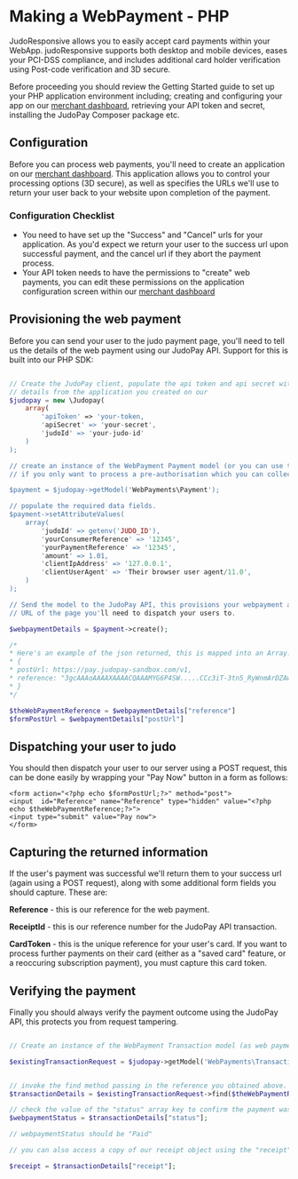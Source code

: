 # Making a WebPayment - PHP

JudoResponsive allows you to easily accept card payments within your WebApp. judoResponsive supports both desktop and mobile devices, eases your PCI-DSS compliance, and includes additional card holder verification using Post-code verification and 3D secure. 

Before proceeding you should review the Getting Started guide to set up your PHP application environment including; creating and configuring your app on our [merchant dashboard](https://portal.judopay.com), retrieving your API token and secret, installing the JudoPay Composer package etc.

## Configuration

Before you can process web payments, you'll need to create an application on our [merchant dashboard](https://portal.judopay.com). This application allows you to control your processing options (3D secure), as well as specifies the URLs we'll use to return your user back to your website upon completion of the payment.

### Configuration Checklist

* You need to have set up the "Success" and "Cancel" urls for your application. As you'd expect we return your user to the success url upon successful payment, and the cancel url if they abort the payment process.
* Your API token needs to have the permissions to "create" web payments, you can edit these permissions on the application configuration screen within our [merchant dashboard](https://portal.judopay.com)


## Provisioning the web payment

Before you can send your user to the judo payment page, you'll need to tell us the details of the web payment using our JudoPay API. Support for this is built into our PHP SDK:


```PHP

// Create the JudoPay client, populate the api token and api secret with the 
// details from the application you created on our 
$judopay = new \Judopay(
	array(
        'apiToken' => 'your-token,
        'apiSecret' => 'your-secret',
        'judoId' => 'your-judo-id'
	)
);

// create an instance of the WebPayment Payment model (or you can use the Preauth model) 
// if you only want to process a pre-authorisation which you can collect later.

$payment = $judopay->getModel('WebPayments\Payment');

// populate the required data fields.
$payment->setAttributeValues(
    array(
        'judoId' => getenv('JUDO_ID'),
        'yourConsumerReference' => '12345',
        'yourPaymentReference' => '12345',
        'amount' => 1.01,
        'clientIpAddress' => '127.0.0.1',
        'clientUserAgent' => 'Their browser user agent/11.0',
    )
);

// Send the model to the JudoPay API, this provisions your webpayment and returns a unique reference along with the 
// URL of the page you'll need to dispatch your users to.

$webpaymentDetails = $payment->create();

/*
* Here's an example of the json returned, this is mapped into an Array.
* {
* postUrl: https://pay.judopay-sandbox.com/v1,
* reference: "3gcAAAoAAAAXAAAACQAAAMYG6P4SW.....CCc3iT-3tn5_RyWnmArDZAwyEkwQ"
* }
*/

$theWebPaymentReference = $webpaymentDetails["reference"]
$formPostUrl = $webpaymentDetails["postUrl"]
```
## Dispatching your user to judo  

You should then dispatch your user to our server using a POST request, this can be done easily by wrapping your "Pay Now" button in a form as follows:


```HTML+PHP
<form action="<?php echo $formPostUrl;?>" method="post">
<input  id="Reference" name="Reference" type="hidden" value="<?php echo $theWebPaymentReference;?>">
<input type="submit" value="Pay now">
</form>
```

## Capturing the returned information

If the user's payment was successful we'll return them to your success url (again using a POST request), along with some additional form fields you should capture. These are:

**Reference** - this is our reference for the web payment.

**ReceiptId** - this is our reference number for the JudoPay API transaction.

**CardToken** - this is the unique reference for your user's card. If you want to process further payments on their card (either as a "saved card" feature, or a reoccuring subscription payment), you must capture this card token.

## Verifying the payment

Finally you should always verify the payment outcome using the JudoPay API, this protects you from request tampering.

```PHP

// Create an instance of the WebPayment Transaction model (as web payments can either be payments or preauths we have a superclass called transaction). 

$existingTransactionRequest = $judopay->getModel('WebPayments\Transaction');


// invoke the find method passing in the reference you obtained above. 
$transactionDetails = $existingTransactionRequest->find($theWebPaymentReference);

// check the value of the "status" array key to confirm the payment was successful
$webpaymentStatus = $transactionDetails["status"];

// webpaymentStatus should be "Paid"

// you can also access a copy of our receipt object using the "receipt" entry.

$receipt = $transactionDetails["receipt"];

```